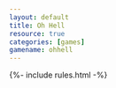 ```yaml
---
layout: default
title: Oh Hell
resource: true
categories: [games]
gamename: ohhell
---
```


{%- include rules.html -%}
